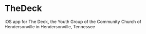 # TheDeck
iOS app for The Deck, the Youth Group of the Community Church of Hendersonville in Hendersonville, Tennessee
